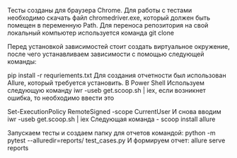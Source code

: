 Тесты созданы для браузера Chrome. Для работы с тестами необходимо скачать файл chromedriver.exe, который должен быть помещен в переменную Path. Для переноса репозитория на свой локальный компьютер используется команда git clone

Перед установкой зависимостей стоит создать виртуальное окружение, после чего устанавливаем зависимости с помощью следующей команды:

pip install -r requriements.txt
Для создания отчетности был использован Allure, который требуется установить. В Power Shell Используем следующую команду iwr -useb get.scoop.sh | iex, если возникнет ошибка, то необходимо ввести это

Set-ExecutionPolicy RemoteSigned -scope CurrentUser
И снова вводим iwr -useb get.scoop.sh | iex Следующая команда - scoop install allure

Запускаем тесты и создаем папку для отчетов командой: python -m pytest --alluredir=reports/ test_cases.py И формируем отчет: allure serve reports
